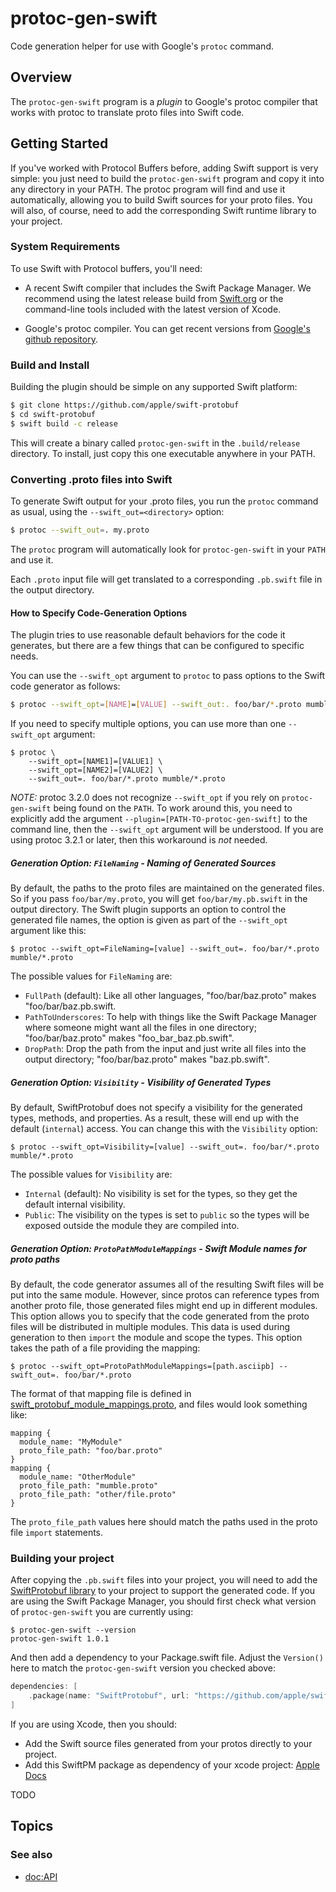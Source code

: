 # protoc-gen-swift

Code generation helper for use with Google's `protoc` command.

## Overview

The `protoc-gen-swift` program is a _plugin_ to Google's protoc
compiler that works with protoc to translate proto files into
Swift code.

## Getting Started

If you've worked with Protocol Buffers before, adding Swift support is
very simple: you just need to build the `protoc-gen-swift` program and
copy it into any directory in your PATH.  The protoc program will find
and use it automatically, allowing you to build Swift sources for your
proto files.  You will also, of course, need to add the corresponding
Swift runtime library to your project.

### System Requirements

To use Swift with Protocol buffers, you'll need:

* A recent Swift compiler that includes the Swift Package Manager.
  We recommend using the latest release build from
  [Swift.org](https://swift.org) or the command-line tools included
  with the latest version of Xcode.

* Google's protoc compiler.  You can get recent versions from
  [Google's github repository](https://github.com/protocolbuffers/protobuf).

### Build and Install

Building the plugin should be simple on any supported Swift platform:

```sh
$ git clone https://github.com/apple/swift-protobuf
$ cd swift-protobuf
$ swift build -c release
```

This will create a binary called `protoc-gen-swift` in the
`.build/release` directory.  To install, just copy this one executable
anywhere in your PATH.

### Converting .proto files into Swift

To generate Swift output for your .proto files, you run the `protoc`
command as usual, using the `--swift_out=<directory>` option:

```sh
$ protoc --swift_out=. my.proto
```

The `protoc` program will automatically look for `protoc-gen-swift` in your
`PATH` and use it.

Each `.proto` input file will get translated to a corresponding `.pb.swift` file
in the output directory.

#### How to Specify Code-Generation Options

The plugin tries to use reasonable default behaviors for the code it
generates, but there are a few things that can be configured to
specific needs.

You can use the `--swift_opt` argument to `protoc` to pass options to the
Swift code generator as follows:
```sh
$ protoc --swift_opt=[NAME]=[VALUE] --swift_out:. foo/bar/*.proto mumble/*.proto
```

If you need to specify multiple options, you can use more than one
`--swift_opt` argument:
```
$ protoc \
    --swift_opt=[NAME1]=[VALUE1] \
    --swift_opt=[NAME2]=[VALUE2] \
    --swift_out=. foo/bar/*.proto mumble/*.proto
```

_NOTE:_ protoc 3.2.0 does not recognize `--swift_opt` if you rely on
`protoc-gen-swift` being found on the `PATH`. To work around this, you need to
explicitly add the argument `--plugin=[PATH-TO-protoc-gen-swift]` to the
command line, then the `--swift_opt` argument will be understood.  If you are
using protoc 3.2.1 or later, then this workaround is _not_ needed.

##### Generation Option: `FileNaming` - Naming of Generated Sources

By default, the paths to the proto files are maintained on the
generated files.  So if you pass `foo/bar/my.proto`, you will get
`foo/bar/my.pb.swift` in the output directory. The Swift plugin
supports an option to control the generated file names, the option is
given as part of the `--swift_opt` argument like this:

```
$ protoc --swift_opt=FileNaming=[value] --swift_out=. foo/bar/*.proto mumble/*.proto
```

The possible values for `FileNaming` are:

* `FullPath` (default): Like all other languages, "foo/bar/baz.proto" makes
  "foo/bar/baz.pb.swift.
* `PathToUnderscores`: To help with things like the Swift Package
  Manager where someone might want all the files in one directory;
  "foo/bar/baz.proto" makes "foo_bar_baz.pb.swift".
* `DropPath`: Drop the path from the input and just write all files
  into the output directory; "foo/bar/baz.proto" makes "baz.pb.swift".

##### Generation Option: `Visibility` - Visibility of Generated Types

By default, SwiftProtobuf does not specify a visibility for the
generated types, methods, and properties.  As a result, these will end
up with the default (`internal`) access.  You can change this with the
`Visibility` option:

```
$ protoc --swift_opt=Visibility=[value] --swift_out=. foo/bar/*.proto mumble/*.proto
```

The possible values for `Visibility` are:

* `Internal` (default): No visibility is set for the types, so they get the
  default internal visibility.
* `Public`: The visibility on the types is set to `public` so the types will
  be exposed outside the module they are compiled into.


##### Generation Option: `ProtoPathModuleMappings` - Swift Module names for proto paths

By default, the code generator assumes all of the resulting Swift files will
be put into the same module. However, since protos can reference types from
another proto file, those generated files might end up in different modules.
This option allows you to specify that the code generated from the proto
files will be distributed in multiple modules. This data is used during
generation to then `import` the module and scope the types. This option
takes the path of a file providing the mapping:

```
$ protoc --swift_opt=ProtoPathModuleMappings=[path.asciipb] --swift_out=. foo/bar/*.proto
```

The format of that mapping file is defined in
[swift_protobuf_module_mappings.proto](../Protos/SwiftProtobufPluginLibrary/swift_protobuf_module_mappings.proto),
and files would look something like:

```
mapping {
  module_name: "MyModule"
  proto_file_path: "foo/bar.proto"
}
mapping {
  module_name: "OtherModule"
  proto_file_path: "mumble.proto"
  proto_file_path: "other/file.proto"
}
```

The `proto_file_path` values here should match the paths used in the proto file
`import` statements.

### Building your project

After copying the `.pb.swift` files into your project, you will need
to add the
[SwiftProtobuf library](https://github.com/apple/swift-protobuf) to
your project to support the generated code.  If you are using the
Swift Package Manager, you should first check what version of
`protoc-gen-swift` you are currently using:

```
$ protoc-gen-swift --version
protoc-gen-swift 1.0.1
```

And then add a dependency to your Package.swift file.  Adjust the
`Version()` here to match the `protoc-gen-swift` version you checked
above:

```swift
dependencies: [
    .package(name: "SwiftProtobuf", url: "https://github.com/apple/swift-protobuf.git", from: "1.6.0"),
]
```

If you are using Xcode, then you should:

* Add the Swift source files generated from your protos directly to your
  project.
* Add this SwiftPM package as dependency of your xcode project:
  [Apple Docs](https://developer.apple.com/documentation/swift_packages/adding_package_dependencies_to_your_app)



TODO

## Topics

### See also

- <doc:API>
